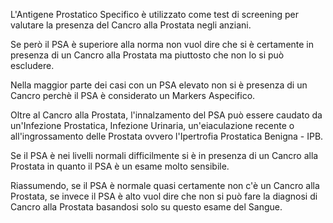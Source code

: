 L'Antigene Prostatico Specifico è utilizzato come test di screening per valutare la presenza del Cancro alla Prostata negli anziani.

Se però il PSA è superiore alla norma non vuol dire che si è certamente in presenza di un Cancro alla Prostata ma piuttosto che non lo si può
escludere.

Nella maggior parte dei casi con un PSA elevato non si è presenza di un Cancro perchè il PSA è considerato un Markers Aspecifico.

Oltre al Cancro alla Prostata, l'innalzamento del PSA può essere caudato da un'Infezione Prostatica, Infezione Urinaria, un'eiaculazione recente o
all'ingrossamento delle Prostata ovvero l'Ipertrofia Prostatica Benigna - IPB.

Se il PSA è nei livelli normali difficilmente si è in presenza di un Cancro alla Prostata in quanto il PSA è un esame molto sensibile.

Riassumendo, se il PSA è normale quasi certamente non c'è un Cancro alla Prostata, se invece il PSA è alto vuol dire che non si può fare la diagnosi
di Cancro alla Prostata basandosi solo su questo esame del Sangue.
